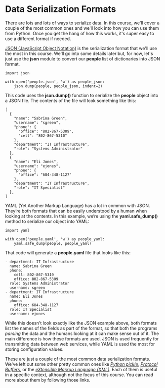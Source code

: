 # Data Serialization Formats

There are lots and lots of ways to serialize data. In this course, we'll cover a couple of the most common ones and we'll look into how you can use them from Python. Once you get the hang of how this works, it's super easy to use a different format if needed.

[JSON (JavaScript Object Notation)](https://json.org/) is the serialization format that we'll use the most in this course. We'll go into some details later but, for now, let's just use the **json** module to convert our **people** list of dictionaries into JSON format.

```
import json

with open('people.json', 'w') as people_json:
    json.dump(people, people_json, indent=2)
```

This code uses the **json.dump()** function to serialize the **people** object into a JSON file. The contents of the file will look something like this:

```
[
  {
    "name": "Sabrina Green",
    "username": "sgreen",
    "phone": {
      "office": "802-867-5309",
      "cell": "802-867-5310"
    },
    "department": "IT Infrastructure",
    "role": "Systems Administrator"
  },
  {
    "name": "Eli Jones",
    "username": "ejones",
    "phone": {
      "office": "684-348-1127"
    },
    "department": "IT Infrastructure",
    "role": "IT Specialist"
  },
]
```

YAML (Yet Another Markup Language) has a lot in common with JSON. They’re both formats that can be easily understood by a human when looking at the contents. In this example, we’re using the **yaml.safe_dump()** method to serialize our object into YAML:

```
import yaml

with open('people.yaml', 'w') as people_yaml:
    yaml.safe_dump(people, people_yaml)
```

That code will generate a **people.yaml** file that looks like this:

```
- department: IT Infrastructure
  name: Sabrina Green
  phone:
    cell: 802-867-5310
    office: 802-867-5309
  role: Systems Administrator
  username: sgreen
- department: IT Infrastructure
  name: Eli Jones
  phone:
    office: 684-348-1127
  role: IT Specialist
  username: ejones
```

While this doesn't look exactly like the JSON example above, both formats list the names of the fields as part of the format, so that both the programs *parsing* the data and the humans looking at it can make sense out of it. The main difference is how these formats are used. JSON is used frequently for transmitting data between web services, while YAML is used the most for storing configuration values.

These are just a couple of the most common data serialization formats. We've left out some other pretty common ones like *[Python pickle](https://docs.python.org/3/library/pickle.html)*, *[Protocol Buffers](https://developers.google.com/protocol-buffers)*, or the *[eXtensible Markup Language (XML)](https://www.w3.org/XML/)*. Each of them is useful in a specific context, although not the focus of this course. You can read more about them by following those links. 